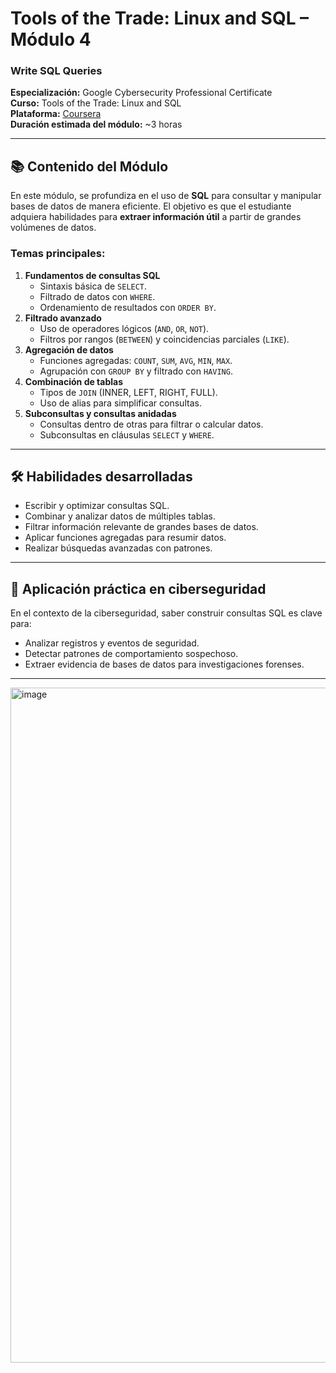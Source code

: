 # Tools of the Trade: Linux and SQL – Módulo 4  
### Write SQL Queries

**Especialización:** Google Cybersecurity Professional Certificate  
**Curso:** Tools of the Trade: Linux and SQL  
**Plataforma:** [Coursera](https://www.coursera.org/learn/linux-and-sql)  
**Duración estimada del módulo:** ~3 horas  

---

## 📚 Contenido del Módulo

En este módulo, se profundiza en el uso de **SQL** para consultar y manipular bases de datos de manera eficiente. El objetivo es que el estudiante adquiera habilidades para **extraer información útil** a partir de grandes volúmenes de datos.

### Temas principales:
1. **Fundamentos de consultas SQL**
   - Sintaxis básica de `SELECT`.
   - Filtrado de datos con `WHERE`.
   - Ordenamiento de resultados con `ORDER BY`.
2. **Filtrado avanzado**
   - Uso de operadores lógicos (`AND`, `OR`, `NOT`).
   - Filtros por rangos (`BETWEEN`) y coincidencias parciales (`LIKE`).
3. **Agregación de datos**
   - Funciones agregadas: `COUNT`, `SUM`, `AVG`, `MIN`, `MAX`.
   - Agrupación con `GROUP BY` y filtrado con `HAVING`.
4. **Combinación de tablas**
   - Tipos de `JOIN` (INNER, LEFT, RIGHT, FULL).
   - Uso de alias para simplificar consultas.
5. **Subconsultas y consultas anidadas**
   - Consultas dentro de otras para filtrar o calcular datos.
   - Subconsultas en cláusulas `SELECT` y `WHERE`.

---

## 🛠 Habilidades desarrolladas
- Escribir y optimizar consultas SQL.
- Combinar y analizar datos de múltiples tablas.
- Filtrar información relevante de grandes bases de datos.
- Aplicar funciones agregadas para resumir datos.
- Realizar búsquedas avanzadas con patrones.

---

## 📌 Aplicación práctica en ciberseguridad
En el contexto de la ciberseguridad, saber construir consultas SQL es clave para:
- Analizar registros y eventos de seguridad.
- Detectar patrones de comportamiento sospechoso.
- Extraer evidencia de bases de datos para investigaciones forenses.

---
<img width="1920" height="1080" alt="image" src="https://github.com/user-attachments/assets/a1ddd58e-8f3c-46aa-b081-2bab65de7ec8" />

